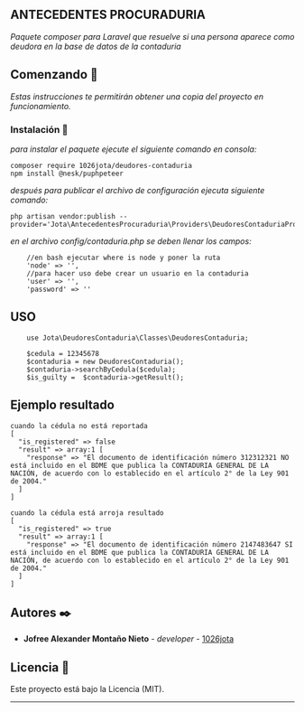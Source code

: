 ## ANTECEDENTES PROCURADURIA

_Paquete composer para Laravel que resuelve si una persona aparece como deudora en la base de datos de la contaduria_

## Comenzando 🚀

_Estas instrucciones te permitirán obtener una copia del proyecto en funcionamiento._


### Instalación 🔧

_para instalar el paquete ejecute el siguiente comando en consola:_

```
composer require 1026jota/deudores-contaduria
npm install @nesk/puphpeteer
```
_después para publicar el archivo de configuración ejecuta siguiente comando:_

```
php artisan vendor:publish --provider='Jota\AntecedentesProcuraduria\Providers\DeudoresContaduriaProviders'
```

_en el archivo config/contaduria.php se deben llenar los campos:_

```
    //en bash ejecutar where is node y poner la ruta
    'node' => '',
    //para hacer uso debe crear un usuario en la contaduria
    'user' => '',
    'password' => ''
```

## USO

```
    use Jota\DeudoresContaduria\Classes\DeudoresContaduria;

    $cedula = 12345678
    $contaduria = new DeudoresContaduria();
    $contaduria->searchByCedula($cedula);
    $is_guilty =  $contaduria->getResult();

```
## Ejemplo resultado

```
cuando la cédula no está reportada
[
  "is_registered" => false
  "result" => array:1 [
    "response" => "El documento de identificación número 312312321 NO está incluido en el BDME que publica la CONTADURIA GENERAL DE LA NACIÓN, de acuerdo con lo establecido en el artículo 2° de la Ley 901 de 2004."
  ]
]

cuando la cédula está arroja resultado
[
  "is_registered" => true
  "result" => array:1 [
    "response" => "El documento de identificación número 2147483647 SI está incluido en el BDME que publica la CONTADURIA GENERAL DE LA NACIÓN, de acuerdo con lo establecido en el artículo 2° de la Ley 901 de 2004."
  ]
]

```

## Autores ✒️

* **Jofree Alexander Montaño Nieto** - *developer* - [1026jota](https://github.com/1026jota)

## Licencia 📄

Este proyecto está bajo la Licencia (MIT).

---